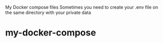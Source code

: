 My Docker compose files
Sometimes you need to create your .env file on the same directory with your private data
# my-docker-compose
